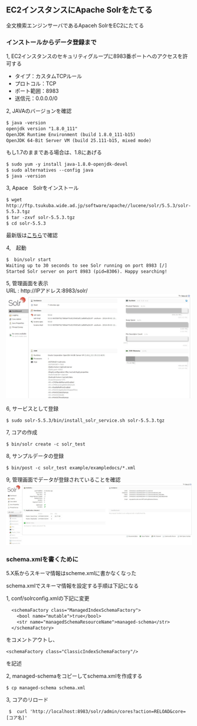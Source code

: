 ## EC2インスタンスにApache Solrをたてる

全文検索エンジンサーバであるApaceh SolrをEC2にたてる

### インストールからデータ登録まで
1, EC2インスタンスのセキュリティグループに8983番ポートへのアクセスを許可する

  - タイプ：カスタムTCPルール
  - プロトコル：TCP
  - ポート範囲：8983
  - 送信元：0.0.0.0/0

2, JAVAのバージョンを確認
```
$ java -version
openjdk version "1.8.0_111"
OpenJDK Runtime Environment (build 1.8.0_111-b15)
OpenJDK 64-Bit Server VM (build 25.111-b15, mixed mode)
```

もし1.7のままである場合は、1.8にあげる
```
$ sudo yum -y install java-1.8.0-openjdk-devel
$ sudo alternatives --config java
$ java -version
```

3, Apace　Solrをインストール
```
$ wget http://ftp.tsukuba.wide.ad.jp/software/apache//lucene/solr/5.5.3/solr-5.5.3.tgz
$ tar -zxvf solr-5.5.3.tgz
$ cd solr-5.5.3
```
最新版は[こちら](http://ftp.jaist.ac.jp/pub/apache/lucene/solr/)で確認

4,　起動
```
$  bin/solr start
Waiting up to 30 seconds to see Solr running on port 8983 [/]  
Started Solr server on port 8983 (pid=8306). Happy searching!
```

5, 管理画面を表示  
URL : http://IPアドレス:8983/solr/
![github003-00](./images/aws004-01.jpeg)

6, サービスとして登録
```
$ sudo solr-5.5.3/bin/install_solr_service.sh solr-5.5.3.tgz 
```

7, コアの作成
```
$ bin/solr create -c solr_test
```

8, サンプルデータの登録
```
$ bin/post -c solr_test example/exampledocs/*.xml
```

9, 管理画面でデータが登録されていることを確認
![github003-00](./images/aws004-04.jpeg)

### schema.xmlを書くために

 5.X系からスキーマ情報はscheme.xmlに書かなくなった

 schema.xmlでスキーマ情報を設定する手順は下記になる

 1, conf/solrconfig.xmlの下記に変更
```
  <schemaFactory class="ManagedIndexSchemaFactory">
    <bool name="mutable">true</bool>
    <str name="managedSchemaResourceName">managed-schema</str>
  </schemaFactory>
```
をコメントアウトし、
```
<schemaFactory class="ClassicIndexSchemaFactory"/>
```
を記述

 2, managed-schemaをコピーしてschema.xmlを作成する
 ```
 $ cp managed-schema schema.xml
 ```

 3, コアのリロード
```
 $  curl 'http://localhost:8983/solr/admin/cores?action=RELOAD&core=[コア名]'
```

